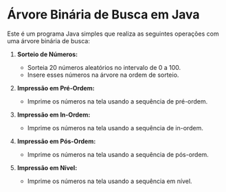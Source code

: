 # Árvore Binária de Busca em Java

Este é um programa Java simples que realiza as seguintes operações com uma árvore binária de busca:

1. **Sorteio de Números:**
   - Sorteia 20 números aleatórios no intervalo de 0 a 100.
   - Insere esses números na árvore na ordem de sorteio.

2. **Impressão em Pré-Ordem:**
   - Imprime os números na tela usando a sequência de pré-ordem.

3. **Impressão em In-Ordem:**
   - Imprime os números na tela usando a sequência de in-ordem.

4. **Impressão em Pós-Ordem:**
   - Imprime os números na tela usando a sequência de pós-ordem.

5. **Impressão em Nível:**
   - Imprime os números na tela usando a sequência em nível.

